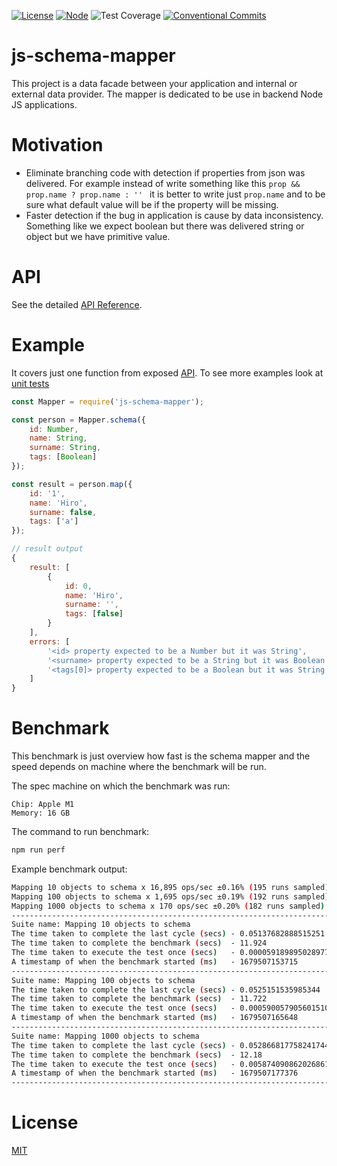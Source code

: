 [![License](https://img.shields.io/badge/license-MIT-green.svg)](/LICENSE)
[![Node](https://img.shields.io/badge/node-%3E=8.0.0-green.svg)](https://nodejs.org/en/)
![Test Coverage](https://img.shields.io/badge/coverage-100%25-brightgreen.svg)
[![Conventional Commits](https://img.shields.io/badge/Conventional%20Commits-1.0.0-yellow.svg)](https://conventionalcommits.org)



# js-schema-mapper

This project is a data facade between your application and internal or external data provider. The mapper is dedicated to be use in backend Node JS applications.

# Motivation

- Eliminate branching code with detection if properties from json was delivered.
  For example instead of write something like this `prop && prop.name ? prop.name : '' ` it is better to write
  just `prop.name` and to be sure what default value will be if the property will be missing.
- Faster detection if the bug in application is cause by data inconsistency. Something like we expect
  boolean but there was delivered string or object but we have primitive value.


# API

See the detailed [API Reference](/API.md).

# Example

It covers just one function from exposed [API](/API.md).
To see more examples look at [unit tests](/test/mapper.js)

```javascript
const Mapper = require('js-schema-mapper');

const person = Mapper.schema({
    id: Number,
    name: String,
    surname: String,
    tags: [Boolean]
});

const result = person.map({
    id: '1',
    name: 'Hiro',
    surname: false,
    tags: ['a']
});
```

```javascript
// result output
{
    result: [
        {
            id: 0,
            name: 'Hiro',
            surname: '',
            tags: [false]
        }
    ],
    errors: [
        '<id> property expected to be a Number but it was String',
        '<surname> property expected to be a String but it was Boolean',
        '<tags[0]> property expected to be a Boolean but it was String'
    ]
}
```

# Benchmark

This benchmark is just overview how fast is the schema mapper and the speed depends on 
machine where the benchmark will be run.


The spec machine on which the benchmark was run:
```
Chip: Apple M1
Memory: 16 GB
```

The command to run benchmark:
```bash
npm run perf
```

Example benchmark output:
```bash
Mapping 10 objects to schema x 16,895 ops/sec ±0.16% (195 runs sampled)
Mapping 100 objects to schema x 1,695 ops/sec ±0.19% (192 runs sampled)
Mapping 1000 objects to schema x 170 ops/sec ±0.20% (182 runs sampled)
--------------------------------------------------------------------------------------
Suite name: Mapping 10 objects to schema
The time taken to complete the last cycle (secs) - 0.05137682888515251
The time taken to complete the benchmark (secs)  - 11.924
The time taken to execute the test once (secs)   - 0.00005918989502897755
A timestamp of when the benchmark started (ms)   - 1679507153715
--------------------------------------------------------------------------------------
Suite name: Mapping 100 objects to schema
The time taken to complete the last cycle (secs) - 0.0525151535985344
The time taken to complete the benchmark (secs)  - 11.722
The time taken to execute the test once (secs)   - 0.0005900579056015101
A timestamp of when the benchmark started (ms)   - 1679507165648
--------------------------------------------------------------------------------------
Suite name: Mapping 1000 objects to schema
The time taken to complete the last cycle (secs) - 0.052866817758241744
The time taken to complete the benchmark (secs)  - 12.18
The time taken to execute the test once (secs)   - 0.005874090862026861
A timestamp of when the benchmark started (ms)   - 1679507177376
--------------------------------------------------------------------------------------
```

# License
 [MIT](/LICENSE)